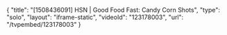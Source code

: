 {
    "title": "[1508436091] HSN | Good Food Fast: Candy Corn Shots",
    "type": "solo",
    "layout": "iframe-static",
    "videoId": "123178003",
    "url": "\/tvpembed\/123178003"
}